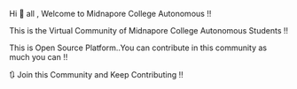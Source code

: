 Hi 👋 all , Welcome to Midnapore College Autonomous !!

This is the Virtual Community of Midnapore College Autonomous Students !!

This is Open Source Platform..You can contribute in this community as much you can !!

🔃 Join this Community and Keep Contributing !!
